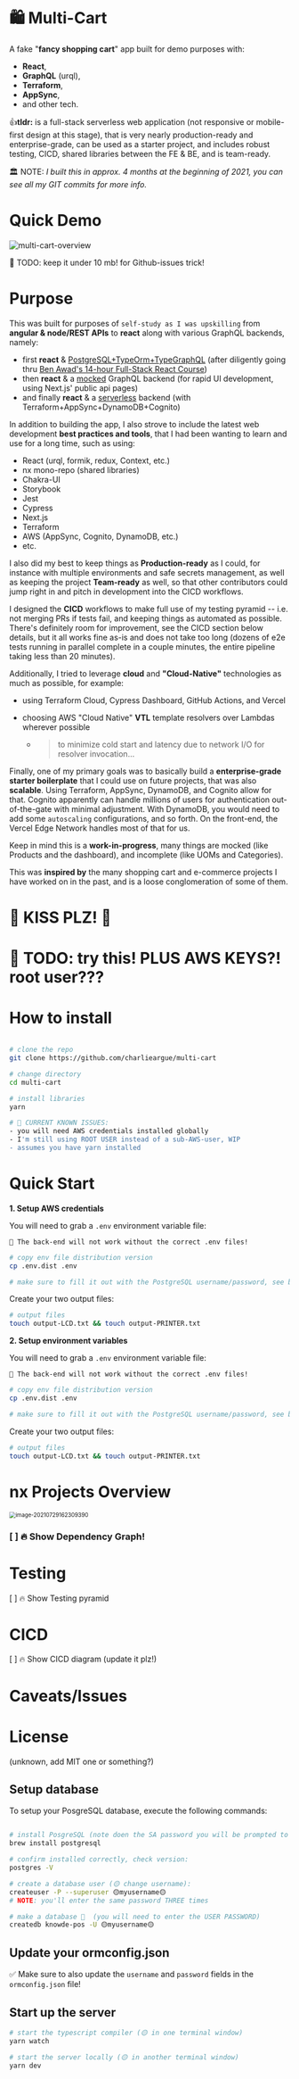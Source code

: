 # 🛍 Multi-Cart

A fake "**fancy shopping cart**" app built for demo purposes with:
* **React**, 
* **GraphQL** (urql), 
* **Terraform**,
* **AppSync**,
* and other tech.

👍**tldr:** is a full-stack serverless web application (not responsive or mobile-first design at this stage), that is very nearly production-ready and enterprise-grade, can be used as a starter project, and includes robust testing, CICD, shared libraries between the FE & BE, and is team-ready.

🏛 NOTE: *I built this in approx. 4 months at the beginning of 2021, you can see all my GIT commits for more info.*



# Quick Demo

![multi-cart-overview]()

🔴 TODO: keep it under 10 mb! for Github-issues trick!





# Purpose 

This was built for purposes of `self-study as I was upskilling` from **angular & node/REST APIs** to **react** along with various GraphQL backends, namely:

* first **react** & <u>PostgreSQL+TypeOrm+TypeGraphQL</u> (after diligently going thru [Ben Awad's 14-hour Full-Stack React Course](https://www.youtube.com/watch?v=I6ypD7qv3Z8))
* then **react** & a <u>mocked</u> GraphQL backend (for rapid UI development, using Next.js' public api pages)
* and finally **react** & a <u>serverless</u> backend (with Terraform+AppSync+DynamoDB+Cognito)

In addition to building the app, I also strove to include the latest web development **best practices and tools**, that I had been wanting to learn and use for a long time, such as using:

- React (urql, formik, redux, Context, etc.)
- nx mono-repo (shared libraries)
- Chakra-UI
- Storybook
- Jest
- Cypress
- Next.js
- Terraform
- AWS (AppSync, Cognito, DynamoDB, etc.)
- etc.

I also did my best to keep things as **Production-ready** as I could, for instance with multiple environments and safe secrets management, as well as keeping the project **Team-ready** as well, so that other contributors could jump right in and pitch in development into the CICD workflows. 

I designed the **CICD** workflows to make full use of my testing pyramid -- i.e. not merging PRs if tests fail, and keeping things as automated as possible. There's definitely room for improvement, see the CICD section below details, but it all works fine as-is and does not take too long (dozens of e2e tests running in parallel complete in a couple minutes, the entire pipeline taking less than 20 minutes).

Additionally, I tried to leverage **cloud** and  **"Cloud-Native"** technologies as much as possible, for example:

* using Terraform Cloud, Cypress Dashboard, GitHub Actions, and Vercel

* choosing AWS "Cloud Native" **VTL** template resolvers over Lambdas wherever possible

  * > to minimize cold start and latency due to network I/O for resolver invocation...

Finally, one of my primary goals was to basically build a **enterprise-grade starter boilerplate** that I could use on future projects, that was also **scalable**. Using Terraform, AppSync, DynamoDB, and Cognito allow for that. Cognito apparently can handle millions of users for authentication out-of-the-gate with minimal adjustment. With DynamoDB, you would need to add some `autoscaling` configurations, and so forth.  On the front-end, the Vercel Edge Network handles most of that for us.

Keep in mind this is a **work-in-progress**, many things are mocked (like Products and the dashboard), and incomplete (like UOMs and Categories). 

This was **inspired by** the many shopping cart and e-commerce projects I have worked on in the past, and is a loose conglomeration of some of them.







# 🔴 KISS PLZ! 💋

# 🔴 TODO: try this! PLUS AWS KEYS?! root user???

# How to install

```sh

# clone the repo
git clone https://github.com/charlieargue/multi-cart

# change directory 
cd multi-cart

# install libraries 
yarn

# 🔴 CURRENT KNOWN ISSUES:
- you will need AWS credentials installed globally
- I'm still using ROOT USER instead of a sub-AWS-user, WIP
- assumes you have yarn installed
```





# Quick Start



**1. Setup AWS credentials**

You will need to grab a `.env` environment variable file:

```
🛑 The back-end will not work without the correct .env files!
```



```sh
# copy env file distribution version
cp .env.dist .env

# make sure to fill it out with the PostgreSQL username/password, see below...
```

Create your two output files:

```sh
# output files
touch output-LCD.txt && touch output-PRINTER.txt
```







**2. Setup environment variables**

You will need to grab a `.env` environment variable file:

```
🛑 The back-end will not work without the correct .env files!
```



```sh
# copy env file distribution version
cp .env.dist .env

# make sure to fill it out with the PostgreSQL username/password, see below...
```

Create your two output files:

```sh
# output files
touch output-LCD.txt && touch output-PRINTER.txt
```









# nx Projects Overview

<img src="/Users/karlgolka/PROJECTS/FYI/_typora_images/image-20210729162309390.png" alt="image-20210729162309390" style="zoom:70%;" />

### [ ] 🔥 Show Dependency Graph!







# Testing

[ ] 🔥 Show Testing pyramid



# CICD

[ ] 🔥 Show CICD diagram (update it plz!)



# Caveats/Issues



# License

(unknown, add MIT one or something?)

















## Setup database

To setup your PosgreSQL database, execute the following commands:
```sh

# install PosgreSQL (note doen the SA password you will be prompted to create)
brew install postgresql

# confirm installed correctly, check version:
postgres -V

# create a database user (🟡 change username):
createuser -P --superuser 🟡myusername🟡
# NOTE: you'll enter the same password THREE times

# make a database 🔴  (you will need to enter the USER PASSWORD)
createdb knowde-pos -U 🟡myusername🟡
```

## Update your ormconfig.json

✅ Make sure to also update the `username` and `password` fields in the `ormconfig.json` file!

## Start up the server

```sh
# start the typescript compiler (🟡 in one terminal window)
yarn watch
```

```sh
# start the server locally (🟡 in another terminal window)
yarn dev
```

